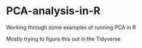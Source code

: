 # PCA-analysis-in-R
Working through some examples of running PCA in R

Mostly trying to figure this out in the Tidyverse
